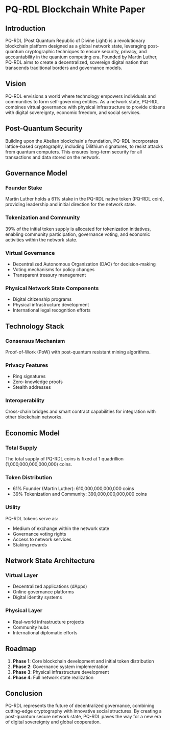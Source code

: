 # PQ-RDL Blockchain White Paper

## Introduction

PQ-RDL (Post Quantum Republic of Divine Light) is a revolutionary blockchain platform designed as a global network state, leveraging post-quantum cryptographic techniques to ensure security, privacy, and accountability in the quantum computing era. Founded by Martin Luther, PQ-RDL aims to create a decentralized, sovereign digital nation that transcends traditional borders and governance models.

## Vision

PQ-RDL envisions a world where technology empowers individuals and communities to form self-governing entities. As a network state, PQ-RDL combines virtual governance with physical infrastructure to provide citizens with digital sovereignty, economic freedom, and social services.

## Post-Quantum Security

Building upon the Abelian blockchain's foundation, PQ-RDL incorporates lattice-based cryptography, including Dilithium signatures, to resist attacks from quantum computers. This ensures long-term security for all transactions and data stored on the network.

## Governance Model

### Founder Stake
Martin Luther holds a 61% stake in the PQ-RDL native token (PQ-RDL coin), providing leadership and initial direction for the network state.

### Tokenization and Community
39% of the initial token supply is allocated for tokenization initiatives, enabling community participation, governance voting, and economic activities within the network state.

### Virtual Governance
- Decentralized Autonomous Organization (DAO) for decision-making
- Voting mechanisms for policy changes
- Transparent treasury management

### Physical Network State Components
- Digital citizenship programs
- Physical infrastructure development
- International legal recognition efforts

## Technology Stack

### Consensus Mechanism
Proof-of-Work (PoW) with post-quantum resistant mining algorithms.

### Privacy Features
- Ring signatures
- Zero-knowledge proofs
- Stealth addresses

### Interoperability
Cross-chain bridges and smart contract capabilities for integration with other blockchain networks.

## Economic Model

### Total Supply
The total supply of PQ-RDL coins is fixed at 1 quadrillion (1,000,000,000,000,000) coins.

### Token Distribution
- 61% Founder (Martin Luther): 610,000,000,000,000 coins
- 39% Tokenization and Community: 390,000,000,000,000 coins

### Utility
PQ-RDL tokens serve as:
- Medium of exchange within the network state
- Governance voting rights
- Access to network services
- Staking rewards

## Network State Architecture

### Virtual Layer
- Decentralized applications (dApps)
- Online governance platforms
- Digital identity systems

### Physical Layer
- Real-world infrastructure projects
- Community hubs
- International diplomatic efforts

## Roadmap

1. **Phase 1**: Core blockchain development and initial token distribution
2. **Phase 2**: Governance system implementation
3. **Phase 3**: Physical infrastructure development
4. **Phase 4**: Full network state realization

## Conclusion

PQ-RDL represents the future of decentralized governance, combining cutting-edge cryptography with innovative social structures. By creating a post-quantum secure network state, PQ-RDL paves the way for a new era of digital sovereignty and global cooperation.